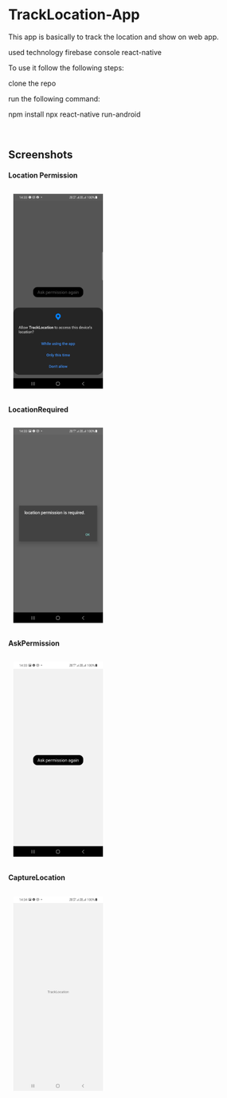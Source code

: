 # TrackLocation-App 
This app is basically to track the location and show on web app.

used technology
firebase console
react-native


To use it follow the following steps:

clone the repo

run the following command:

npm install
npx react-native run-android

 <br>

## Screenshots

#### Location Permission

<img src="./screenshots/Permission.jpg" alt="alt" width="180" style="margin:10px"/>

#### LocationRequired

<img src="./screenshots/LocationRequired.jpg" alt="alt" width="180" style="margin:10px"/>

#### AskPermission

<img src="./screenshots/AskPermission.jpg" alt="alt" width="180" style="margin:10px"/>

#### CaptureLocation

<img src="./screenshots/app.jpg" alt="alt" width="180" style="margin:10px"/>



 
